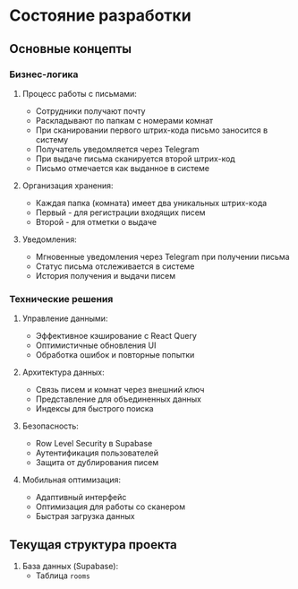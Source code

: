 # Состояние разработки

## Основные концепты

### Бизнес-логика
1. Процесс работы с письмами:
   - Сотрудники получают почту
   - Раскладывают по папкам с номерами комнат
   - При сканировании первого штрих-кода письмо заносится в систему
   - Получатель уведомляется через Telegram
   - При выдаче письма сканируется второй штрих-код
   - Письмо отмечается как выданное в системе

2. Организация хранения:
   - Каждая папка (комната) имеет два уникальных штрих-кода
   - Первый - для регистрации входящих писем
   - Второй - для отметки о выдаче

3. Уведомления:
   - Мгновенные уведомления через Telegram при получении письма
   - Статус письма отслеживается в системе
   - История получения и выдачи писем

### Технические решения
1. Управление данными:
   - Эффективное кэширование с React Query
   - Оптимистичные обновления UI
   - Обработка ошибок и повторные попытки

2. Архитектура данных:
   - Связь писем и комнат через внешний ключ
   - Представление для объединенных данных
   - Индексы для быстрого поиска

3. Безопасность:
   - Row Level Security в Supabase
   - Аутентификация пользователей
   - Защита от дублирования писем

4. Мобильная оптимизация:
   - Адаптивный интерфейс
   - Оптимизация для работы со сканером
   - Быстрая загрузка данных

## Текущая структура проекта

1. База данных (Supabase):
   - Таблица `rooms`